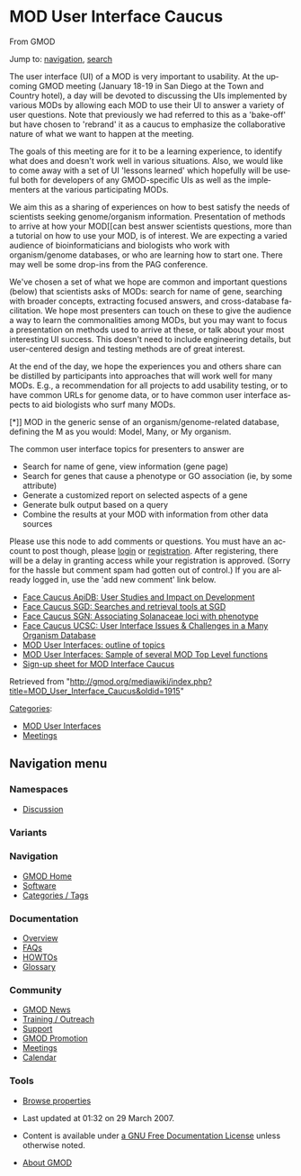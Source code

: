 <div id="mw-page-base" class="noprint">

</div>

<div id="mw-head-base" class="noprint">

</div>

<div id="content" class="mw-body" role="main">

<span id="top"></span>

<div id="mw-js-message" style="display:none;">

</div>



# <span dir="auto">MOD User Interface Caucus</span>

<div id="bodyContent">

<div id="siteSub">

From GMOD

</div>

<div id="contentSub">

</div>

<div id="jump-to-nav" class="mw-jump">

Jump to: [navigation](#mw-navigation), [search](#p-search)

</div>

<div id="mw-content-text" class="mw-content-ltr" lang="en" dir="ltr">

The user interface (UI) of a MOD is very important to usability. At the
upcoming GMOD meeting (January 18-19 in San Diego at the Town and
Country hotel), a day will be devoted to discussing the UIs implemented
by various MODs by allowing each MOD to use their UI to answer a variety
of user questions. Note that previously we had referred to this as a
'bake-off' but have chosen to 'rebrand' it as a caucus to emphasize the
collaborative nature of what we want to happen at the meeting.

The goals of this meeting are for it to be a learning experience, to
identify what does and doesn't work well in various situations. Also, we
would like to come away with a set of UI 'lessons learned' which
hopefully will be useful both for developers of any GMOD-specific UIs as
well as the implementers at the various participating MODs.

We aim this as a sharing of experiences on how to best satisfy the needs
of scientists seeking genome/organism information. Presentation of
methods to arrive at how your MOD\[\[can best answer scientists
questions, more than a tutorial on how to use your MOD, is of interest.
We are expecting a varied audience of bioinformaticians and biologists
who work with organism/genome databases, or who are learning how to
start one. There may well be some drop-ins from the PAG conference.

We've chosen a set of what we hope are common and important questions
(below) that scientists asks of MODs: search for name of gene, searching
with broader concepts, extracting focused answers, and cross-database
facilitation. We hope most presenters can touch on these to give the
audience a way to learn the commonalities among MODs, but you may want
to focus a presentation on methods used to arrive at these, or talk
about your most interesting UI success. This doesn't need to include
engineering details, but user-centered design and testing methods are of
great interest.

At the end of the day, we hope the experiences you and others share can
be distilled by participants into approaches that will work well for
many MODs. E.g., a recommendation for all projects to add usability
testing, or to have common URLs for genome data, or to have common user
interface aspects to aid biologists who surf many MODs.

\[\*\]\] MOD in the generic sense of an organism/genome-related
database,  
defining the M as you would: Model, Many, or My organism.

The common user interface topics for presenters to answer are

- Search for name of gene, view information (gene page)
- Search for genes that cause a phenotype or GO association (ie, by some
  attribute)
- Generate a customized report on selected aspects of a gene
- Generate bulk output based on a query
- Combine the results at your MOD with information from other data
  sources

Please use this node to add comments or questions. You must have an
account to post though, please <a
href="http://gmod.org/mediawiki/index.php?title=Login&amp;action=edit&amp;redlink=1"
class="new" title="Login (page does not exist)">login</a> or <a
href="http://gmod.org/mediawiki/index.php?title=Registration&amp;action=edit&amp;redlink=1"
class="new" title="Registration (page does not exist)">registration</a>.
After registering, there will be a delay in granting access while your
registration is approved. (Sorry for the hassle but comment spam had
gotten out of control.) If you are already logged in, use the 'add new
comment' link below.

  

- [Face Caucus ApiDB: User Studies and Impact on
  Development](Face_Caucus_ApiDB:_User_Studies_and_Impact_on_Development "Face Caucus ApiDB: User Studies and Impact on Development")
- <a
  href="http://gmod.org/mediawiki/index.php?title=Face_Caucus_SGD:_Searches_and_retrieval_tools_at_SGD&amp;action=edit&amp;redlink=1"
  class="new"
  title="Face Caucus SGD: Searches and retrieval tools at SGD (page does not exist)">Face
  Caucus SGD: Searches and retrieval tools at SGD</a>
- [Face Caucus SGN: Associating Solanaceae loci with
  phenotype](Face_Caucus_SGN%3A_Associating_Solanaceae_loci_with_phenotype "Face Caucus SGN: Associating Solanaceae loci with phenotype")
- <a
  href="http://gmod.org/mediawiki/index.php?title=Face_Caucus_UCSC%3A_User_Interface_Issues_%26_Challenges_in_a_Many_Organism_Database&amp;action=edit&amp;redlink=1"
  class="new"
  title="Face Caucus UCSC: User Interface Issues &amp; Challenges in a Many Organism Database (page does not exist)">Face
  Caucus UCSC: User Interface Issues &amp; Challenges in a Many Organism
  Database</a>
- [MOD User Interfaces: outline of
  topics](MOD_User_Interfaces%3A_outline_of_topics "MOD User Interfaces: outline of topics")
- [MOD User Interfaces: Sample of several MOD Top Level
  functions](MOD_User_Interfaces:_Sample_of_several_MOD_Top_Level_functions "MOD User Interfaces: Sample of several MOD Top Level functions")
- <a
  href="http://gmod.org/mediawiki/index.php?title=Sign-up_sheet_for_MOD_Interface_Caucus&amp;action=edit&amp;redlink=1"
  class="new"
  title="Sign-up sheet for MOD Interface Caucus (page does not exist)">Sign-up
  sheet for MOD Interface Caucus</a>

</div>

<div class="printfooter">

Retrieved from
"<http://gmod.org/mediawiki/index.php?title=MOD_User_Interface_Caucus&oldid=1915>"

</div>

<div id="catlinks" class="catlinks">

<div id="mw-normal-catlinks" class="mw-normal-catlinks">

[Categories](Special%3ACategories "Special%3ACategories"):

- [MOD User
  Interfaces](Category%3AMOD_User_Interfaces "Category%3AMOD User Interfaces")
- [Meetings](Category%3AMeetings "Category%3AMeetings")

</div>

</div>

<div class="visualClear">

</div>

</div>

</div>

<div id="mw-navigation">

## Navigation menu

<div id="mw-head">



<div id="left-navigation">

<div id="p-namespaces" class="vectorTabs" role="navigation"
aria-labelledby="p-namespaces-label">

### Namespaces


- <span id="ca-talk"><a
  href="http://gmod.org/mediawiki/index.php?title=Talk:MOD_User_Interface_Caucus&amp;action=edit&amp;redlink=1"
  accesskey="t"
  title="Discussion about the content page [t]">Discussion</a></span>

</div>

<div id="p-variants" class="vectorMenu emptyPortlet" role="navigation"
aria-labelledby="p-variants-label">

### 

### Variants[](#)

<div class="menu">

</div>

</div>

</div>





</div>

</div>

</div>

<div id="mw-panel">

<div id="p-logo" role="banner">

<a href="Main_Page"
style="background-image: url(../images/GMOD-cogs.png);"
title="Visit the main page"></a>

</div>

<div id="p-Navigation" class="portal" role="navigation"
aria-labelledby="p-Navigation-label">

### Navigation

<div class="body">

- <span id="n-GMOD-Home">[GMOD Home](Main_Page)</span>
- <span id="n-Software">[Software](GMOD_Components)</span>
- <span id="n-Categories-.2F-Tags">[Categories /
  Tags](Categories)</span>

</div>

</div>

<div id="p-Documentation" class="portal" role="navigation"
aria-labelledby="p-Documentation-label">

### Documentation

<div class="body">

- <span id="n-Overview">[Overview](Overview)</span>
- <span id="n-FAQs">[FAQs](Category%3AFAQ)</span>
- <span id="n-HOWTOs">[HOWTOs](Category%3AHOWTO)</span>
- <span id="n-Glossary">[Glossary](Glossary)</span>

</div>

</div>

<div id="p-Community" class="portal" role="navigation"
aria-labelledby="p-Community-label">

### Community

<div class="body">

- <span id="n-GMOD-News">[GMOD News](GMOD_News)</span>
- <span id="n-Training-.2F-Outreach">[Training /
  Outreach](Training_and_Outreach)</span>
- <span id="n-Support">[Support](Support)</span>
- <span id="n-GMOD-Promotion">[GMOD Promotion](GMOD_Promotion)</span>
- <span id="n-Meetings">[Meetings](Meetings)</span>
- <span id="n-Calendar">[Calendar](Calendar)</span>

</div>

</div>

<div id="p-tb" class="portal" role="navigation"
aria-labelledby="p-tb-label">

### Tools

<div class="body">


- <span id="t-smwbrowselink"><a href="Special%3ABrowse/MOD_User_Interface_Caucus"
  rel="smw-browse">Browse properties</a></span>


</div>

</div>

</div>

</div>

<div id="footer" role="contentinfo">

- <span id="footer-info-lastmod">Last updated at 01:32 on 29 March
  2007.</span>
<!-- - <span id="footer-info-viewcount">11,963 page views.</span> -->
- <span id="footer-info-copyright">Content is available under
  <a href="http://www.gnu.org/licenses/fdl-1.3.html" class="external"
  rel="nofollow">a GNU Free Documentation License</a> unless otherwise
  noted.</span>

<!-- -->

- <span id="footer-places-about">[About
  GMOD](GMOD:About "GMOD:About")</span>

<!-- -->






</div>
